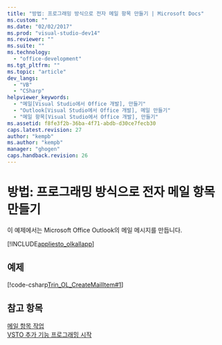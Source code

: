```yaml
---
title: "방법: 프로그래밍 방식으로 전자 메일 항목 만들기 | Microsoft Docs"
ms.custom: ""
ms.date: "02/02/2017"
ms.prod: "visual-studio-dev14"
ms.reviewer: ""
ms.suite: ""
ms.technology: 
  - "office-development"
ms.tgt_pltfrm: ""
ms.topic: "article"
dev_langs: 
  - "VB"
  - "CSharp"
helpviewer_keywords: 
  - "메일[Visual Studio에서 Office 개발], 만들기"
  - "Outlook[Visual Studio에서 Office 개발], 메일 만들기"
  - "메일 항목[Visual Studio에서 Office 개발], 만들기"
ms.assetid: f8fe3f2b-36ba-4f71-abdb-d30ce7fecb30
caps.latest.revision: 27
author: "kempb"
ms.author: "kempb"
manager: "ghogen"
caps.handback.revision: 26
---
```

# 방법: 프로그래밍 방식으로 전자 메일 항목 만들기
  이 예제에서는 Microsoft Office Outlook의 메일 메시지를 만듭니다.  
  
 [!INCLUDE[appliesto_olkallapp](../vsto/includes/appliesto-olkallapp-md.md)]  
  
## 예제  
 [!code-csharp[Trin_OL_CreateMailItem#1](../snippets/csharp/VS_Snippets_OfficeSP/Trin_OL_CreateMailItem/CS/thisaddin.cs#1)]  
  
## 참고 항목  
 [메일 항목 작업](../vsto/working-with-mail-items.md)   
 [VSTO 추가 기능 프로그래밍 시작](../vsto/getting-started-programming-vsto-add-ins.md)  
  
  